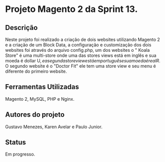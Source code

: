 # Projeto Magento 2 da Sprint 13.

## Descrição
Neste projeto foi realizado a criação de dois websites utilizando Magento 2 e a criação de um Block Data, a configuração e customização dos dois websites foi  através do arquivo config.php, um dos websites o " Koala Store" é uma multi-store onde uma das stores views está em inglês e sua moeda é dollar U$, e a segunda store view está em português e sua moeda é real R$.
O segundo website é o "Doctor Fit" ele tem uma store view e seu menu é diferente do primeiro website.

## Ferramentas Utilizadas
Magento 2, MySQL, PHP e Nginx.

## Autores do projeto
Gustavo Menezes, Karen Avelar e Paulo Junior.

## Status
Em progresso.
